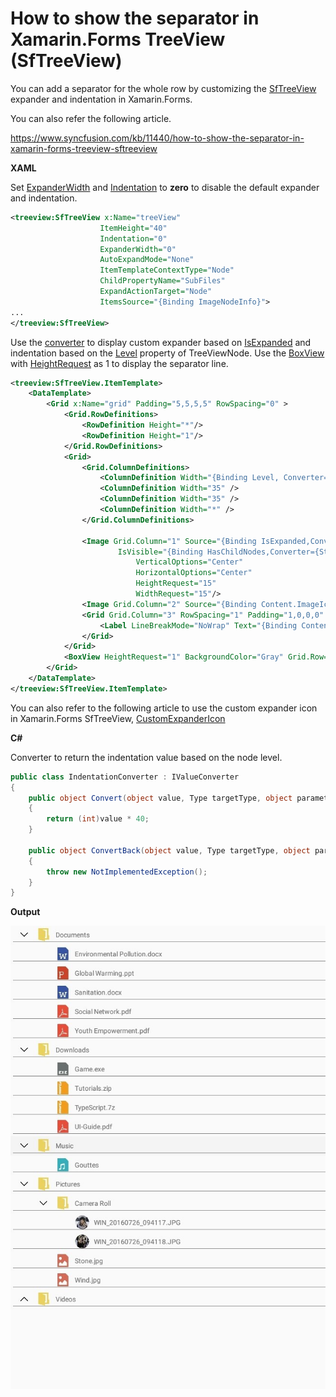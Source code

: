 # How to show the separator in Xamarin.Forms TreeView (SfTreeView)

You can add a separator for the whole row by customizing the [SfTreeView](https://help.syncfusion.com/xamarin/treeview/overview?) expander and indentation in Xamarin.Forms.

You can also refer the following article.

https://www.syncfusion.com/kb/11440/how-to-show-the-separator-in-xamarin-forms-treeview-sftreeview

**XAML**

Set [ExpanderWidth](https://help.syncfusion.com/xamarin/treeview/overview?) and [Indentation](https://help.syncfusion.com/cr/cref_files/xamarin/Syncfusion.SfTreeView.XForms~Syncfusion.XForms.TreeView.SfTreeView~Indentation.html?) to **zero** to disable the default expander and indentation. 
``` xml
<treeview:SfTreeView x:Name="treeView"
                    ItemHeight="40"
                    Indentation="0"
                    ExpanderWidth="0"
                    AutoExpandMode="None"
                    ItemTemplateContextType="Node"
                    ChildPropertyName="SubFiles"
                    ExpandActionTarget="Node"
                    ItemsSource="{Binding ImageNodeInfo}">
...
</treeview:SfTreeView>
```
Use the [converter](https://docs.microsoft.com/en-us/xamarin/xamarin-forms/app-fundamentals/data-binding/converters) to display custom expander based on [IsExpanded](https://help.syncfusion.com/cr/xamarin/Syncfusion.SfTreeView.XForms~Syncfusion.TreeView.Engine.TreeViewNode~IsExpanded.html?) and indentation based on the [Level](https://help.syncfusion.com/cr/xamarin/Syncfusion.SfTreeView.XForms~Syncfusion.TreeView.Engine.TreeViewNode~Level.html?) property of TreeViewNode. Use the [BoxView](https://docs.microsoft.com/en-us/xamarin/xamarin-forms/user-interface/boxview) with [HeightRequest](https://docs.microsoft.com/en-us/dotnet/api/xamarin.forms.visualelement.heightrequest?view=xamarin-forms#Xamarin_Forms_VisualElement_HeightRequest) as 1 to display the separator line.
``` xml
<treeview:SfTreeView.ItemTemplate>
    <DataTemplate>
        <Grid x:Name="grid" Padding="5,5,5,5" RowSpacing="0" >
            <Grid.RowDefinitions>
                <RowDefinition Height="*"/>
                <RowDefinition Height="1"/>
            </Grid.RowDefinitions>
            <Grid>
                <Grid.ColumnDefinitions>
                    <ColumnDefinition Width="{Binding Level, Converter={StaticResource IndentationConverter}}" />
                    <ColumnDefinition Width="35" />
                    <ColumnDefinition Width="35" />
                    <ColumnDefinition Width="*" />
                </Grid.ColumnDefinitions>
 
                <Image Grid.Column="1" Source="{Binding IsExpanded,Converter={StaticResource ExpanderIconConverter}}"
                        IsVisible="{Binding HasChildNodes,Converter={StaticResource ExpanderIconVisibilityConverter}}"
                            VerticalOptions="Center" 
                            HorizontalOptions="Center"
                            HeightRequest="15" 
                            WidthRequest="15"/>
                <Image Grid.Column="2" Source="{Binding Content.ImageIcon}" VerticalOptions="Center" HorizontalOptions="Start" HeightRequest="35" WidthRequest="35"/>
                <Grid Grid.Column="3" RowSpacing="1" Padding="1,0,0,0" VerticalOptions="Center">
                    <Label LineBreakMode="NoWrap" Text="{Binding Content.ItemName}" VerticalTextAlignment="Center"/>
                </Grid>
            </Grid>
            <BoxView HeightRequest="1" BackgroundColor="Gray" Grid.Row="1"/>
        </Grid>
    </DataTemplate>
</treeview:SfTreeView.ItemTemplate>
```
You can also refer to the following article to use the custom expander icon in Xamarin.Forms SfTreeView,
[CustomExpanderIcon](https://www.syncfusion.com/kb/10289/how-to-expand-and-collapse-treeview-node-using-image-instead-expander)

**C#**

Converter to return the indentation value based on the node level.
``` C#
public class IndentationConverter : IValueConverter
{
    public object Convert(object value, Type targetType, object parameter, CultureInfo culture)
    {
        return (int)value * 40;
    }
 
    public object ConvertBack(object value, Type targetType, object parameter, CultureInfo culture)
    {
        throw new NotImplementedException();
    }
}
```
**Output**

![TreeViewSeparator](https://github.com/SyncfusionExamples/separator-treeview-xamarin/blob/master/ScreenShots/TreeViewSeparator.jpg)
